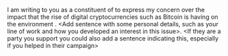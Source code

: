 I am writing to you as a constituent of <AREA> to express my concern over the impact that the rise of digital cryptocurrencies such as Bitcoin is having on the environment <AND List other impacts included>. <Add sentence with some personal details, such as your line of work and how you developed an interest in this issue>. <If they are a party you support you could also add a sentence indicating this, especially if you helped in their campaign>
